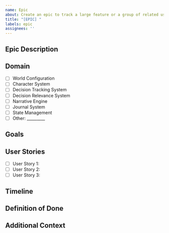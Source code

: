 ```yaml
---
name: Epic
about: Create an epic to track a large feature or a group of related user stories
title: "[EPIC] "
labels: epic
assignees: ''
---
```


## Epic Description
<!-- A clear and concise description of what this epic is about -->

## Domain
<!-- Select the domain this epic belongs to -->
- [ ] World Configuration
- [ ] Character System
- [ ] Decision Tracking System
- [ ] Decision Relevance System
- [ ] Narrative Engine
- [ ] Journal System
- [ ] State Management
- [ ] Other: _________

## Goals
<!-- What are the main goals of this epic? -->

## User Stories
<!-- List the user stories that are part of this epic -->
- [ ] User Story 1: <!-- Link to issue -->
- [ ] User Story 2: <!-- Link to issue -->
- [ ] User Story 3: <!-- Link to issue -->

## Timeline
<!-- If there's a specific timeline for this epic, mention it here -->

## Definition of Done
<!-- What criteria must be met for this epic to be considered complete? -->

## Additional Context
<!-- Add any other context, screenshots, or information about the epic here -->
